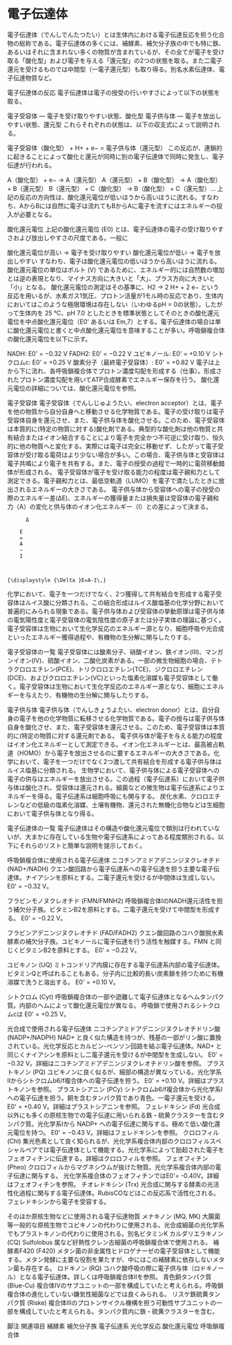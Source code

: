 # 電子伝達体

電子伝達体（でんしでんたつたい）とは生体内における電子伝達反応を担う化合物の総称である。電子伝達体の多くには、補酵素、補欠分子族の中でも特に鉄、あるいはそれに含まれない多くの物質が含まれているが、その全てが電子を受け取る「酸化型」および電子を与える「還元型」の2つの状態を取る。また二電子還元を受けるものでは中間型（一電子還元型）も取り得る。別名水素伝達体、電子伝達物質など。

電子伝達体の反応
電子伝達体は電子の授受の行いやすさによって以下の状態を取る。

電子受容体 — 電子を受け取りやすい状態、酸化型
電子供与体 — 電子を放出しやすい状態、還元型
これらそれぞれの状態は、以下の収支式によって説明される。

電子受容体（酸化型） + H+ + e− = 電子供与体（還元型）
この反応が、連鎖的に起きることによって酸化と還元が同時に別の電子伝達体で同時に発生し、電子伝達が行われる。

A（酸化型） + e− → A（還元型）
A（還元型） + B（酸化型） → A（酸化型） + B（還元型）
B（還元型） + C（酸化型） → B（酸化型） + C（還元型）…
上記の反応の方向性は、酸化還元電位が低いほうから高いほうに流れる。すなわち、AからBには自然に電子は流れてもBからAに電子を流すにはエネルギーの投入が必要となる。

酸化還元電位
上記の酸化還元電位 (E0) とは、電子伝達体の電子の受け取りやすさおよび放出しやすさの尺度である。一般に

酸化還元電位が高い → 電子を受け取りやすい
酸化還元電位が低い → 電子を放出しやすい
すなわち、電子は酸化還元電位の低いほうから高いほうに流れる。酸化還元電位の単位はボルト (V) であるために、エネルギー的には自然数の増加とは逆の表現となり、マイナス方向に大きいと「大」、プラス方向に大きいと「小」となる。
酸化還元電位の測定はその基準に、H2 → 2 H+ + 2 e− という反応を用いるが、水素ガス1気圧、プロトン活量が1モル時の反応であり、生体内においてはこのような極限環境は存在しない（いわゆるpH = 0の状態）。したがって生体内を 25 ℃、pH 7.0 としたときを標準状態としてそのときの酸化還元電位を中点酸化還元電位（E0' あるいは Em,7）とする。電子伝達体の場合は単に酸化還元電位と書くと中点酸化還元電位を意味することが多い。呼吸鎖複合体の酸化還元電位を以下に示す。

NADH: E0' = −0.32 V
FADH2: E0' = −0.22 V
ユビキノール: E0' = +0.10 V
シトクロムc: E0' = +0.25 V
酸素分子（最終電子受容体）: E0' = +0.82 V
電子は上から下に流れ、各呼吸鎖複合体でプロトン濃度勾配を形成する（仕事）。形成されたプロトン濃度勾配を用いてATP合成酵素でエネルギー保存を行う。
酸化還元電位の詳細については、酸化還元電位を参照。

電子受容体
電子受容体（でんしじゅようたい、electron acceptor）とは、電子を他の物質から自分自身へと移動させる化学物質である。電子の受け取りは電子受容体自身を還元させ、また、電子供与体を酸化させる。このため、電子受容体は本質的に(特定の物質に対する)酸化剤である。典型的な酸化剤は他の物質と共有結合またはイオン結合することにより電子を完全かつ不可逆に受け取り、恒久的に他の物質へと変化する。実際には電子は完全に移動せず、したがって電子受容体が受け取る電荷はより少ない場合が多い。この場合、電子供与体と受容体は電子共鳴により電子を共有する。また、電子の授受の過程で一時的に電荷移動錯体が形成される。
電子受容体が電子を受け取る能力の程度は電子親和力として測定できる。電子親和力とは、最低空軌道（LUMO）を電子で満たしたときに放出されるエネルギーの大きさである。
電子供与体から受容体への電子の授受の際のエネルギー差(ΔE)、エネルギーの獲得量または損失量は受容体の電子親和力（A）の変化と供与体のイオン化エネルギー（I）との差によって決まる。

  
    
      
        
          Δ
        
        E
        =
        A
        −
        I
        
      
    
    {\displaystyle {\Delta }E=A-I\,}
  

化学において、電子を一つだけでなく、2つ獲得して共有結合を形成する電子受容体はルイス酸に分類される。この結合形成はルイス酸塩基の化学分野において普遍的にみられる現象である。電子供与体および受容体の挙動原理は電子供与体の電気陽性度と電子受容体の電気陰性度の原子または分子実体の理論に基づく。電子受容体は生物において生化学反応のエネルギー源となり、細胞呼吸や光合成といったエネルギー獲得過程や、有機物の生分解に関与したりする。

電子受容体の一覧
電子受容体には酸素分子、硝酸イオン、鉄イオン(III)、マンガンイオン(IV)、硫酸イオン、二酸化炭素がある。一部の微生物細胞の場合、テトラクロロエチレン(PCE)、トリクロロエチレン(TCE)、ジクロロエチレン(DCE)、およびクロロエチレン(VC)といった塩素化溶媒も電子受容体として働く。電子受容体は生物において生化学反応のエネルギー源となり、細胞にエネルギーを与えたり、有機物の生分解に関与したりする。

電子供与体
電子供与体（でんしきょうよたい、electron donor）とは、自分自身の電子を他の化学物質に転移させる化学物質である。電子の授与は電子供与体自身を酸化させ、また、電子受容体を還元させる。このため、電子受容体は本質的に(特定の物質に対する還元剤である。
電子供与体が電子を与える能力の程度はイオン化エネルギーとして測定できる。イオン化エネルギーとは、最高被占軌道（HOMO）から電子を放出させるのに要するエネルギーの大きさである。化学において、電子を一つだけでなく2つ渡して共有結合を形成する電子供与体はルイス塩基に分類される。
生物学において、電子供与体による電子受容体への電子の供与はエネルギーを放出させる。この過程（電子伝達系）において電子供与体は酸化され、受容体は還元される。細菌などの微生物は電子伝達系によりエネルギーを得る。電子伝達系は細胞呼吸にも関与する。
炭化水素、クロロエチレンなどの低級の塩素化溶媒、土壌有機物、還元された無機化合物などは生細胞において電子供与体となり得る。

電子伝達体の一覧
電子伝達体はその構造や酸化還元電位で類別は行われていないが、大まかに存在している生物や電子伝達系によってある程度類別される。以下にそれらのリストと簡単な説明を提示しておく。

呼吸鎖複合体に使用される電子伝達体
ニコチンアミドアデニンジヌクレオチド (NAD+/NADH)
クエン酸回路から電子伝達系への電子伝達を担う主要な電子伝達体。ナイアシンを原料とする。二電子還元を受けるが中間体は生成しない。
E0' = −0.32 V。

フラビンモノヌクレオチド (FMN/FMNH2)
呼吸鎖複合体IのNADH還元活性を担う補欠分子族。ビタミンB2を原料とする。二電子還元を受けて中間型を形成する。
E0' = −0.22 V。

フラビンアデニンジヌクレオチド (FAD/FADH2)
クエン酸回路のコハク酸脱水素酵素の補欠分子族。ユビキノールに電子伝達を行う活性を触媒する。FMN と同じくビタミンB2を原料とする。
E0' = −0.22 V。

ユビキノン (UQ)
ミトコンドリア内膜に存在する電子伝達系内部の電子伝達体。ビタミンQと呼ばれることもある。分子内に比較的長い炭素鎖を持つために有機溶媒で洗うと溶出する。
E0' = +0.10 V。

シトクロム (Cyt)
呼吸鎖複合体の一部や遊離して電子伝達体となるヘムタンパク質。内部のヘムによって酸化還元電位が異なる。
呼吸鎖で使用されるシトクロムcは E0' = +0.25 V。

光合成で使用される電子伝達体
ニコチンアミドアデニンジヌクレオチドリン酸 (NADP+/NADPH)
NAD+ と良く似た構造を持つが、残基の一部がリン酸に置換されている。光化学反応とカルビン-ベンソン回路を結ぶ電子伝達体。NAD+ と同じくナイアシンを原料とし二電子還元を受けるが中間型を生成しない。
E0' = −0.32 V。詳細はニコチンアミドアデニンジヌクレオチドリン酸を参照。
プラストキノン (PQ)
ユビキノンに良く似るが、細部の構造が異なっている。光化学系IIからシトクロムb6/f複合体への電子伝達を担う。
E0' = +0.10 V。詳細はプラストキノンを参照。
プラストシアニン (PCy)
シトクロムb6/f複合体から光化学系Iへの電子伝達を担う。銅を含むタンパク質であり青色。一電子還元を受ける。
E0' = +0.40 V。詳細はプラストシアニンを参照。
フェレドキシン (Fd)
光合成以外にも多くの原核生物での電子伝達に用いられる鉄・硫黄クラスターを含むタンパク質。光化学系Iから NADP+ への電子伝達に関与する。極めて低い酸化還元電位を持つ。
E0' = −0.43 V。詳細はフェレドキシンを参照。
クロロフィル (Chl)
集光色素として良く知られるが、光化学系複合体内部のクロロフィルスペシャルペアでは電子伝達体として機能する。光化学系によって励起された電子をフェオフィチンに伝達する。詳細はクロロフィルを参照。
フェオフィチン (Pheo)
クロロフィルからマグネシウムが抜けた物質。光化学系複合体内部の電子伝達に関与する。
光化学系複合体のフェオフィチンではE0'= -0.40V。詳細はフェオフィチンを参照。
チオレドキシン (Trx)
光合成に関与する酵素の光活性化過程に関与する電子伝達体。RubisCOなどはこの反応系で活性化される。フェレドキシンから電子を受容する。

そのほか原核生物などに使用される電子伝達物質
メナキノン (MQ, MK)
大腸菌等一般的な原核生物でユビキノンの代わりに使用される。光合成細菌の光化学系でもプラストキノンの代わりに使用される。別名ビタミンK
カルダリエラキノン (CQ)
Sulfolobus 属など好熱性クレン古細菌の呼吸鎖複合体で使用される。
補酵素F420 (F420)
メタン菌の非金属性ヒドロゲナーゼの電子受容体として機能する。メタン発酵に主要な役割を果たすが、中にはこの補酵素に依存しないメタン菌も存在する。
ロドキノン (RQ)
コハク酸呼吸の際に電子供与体（ロドキノール）となる電子伝達体。詳しくは呼吸鎖複合体IIを参照。
青色銅タンパク質 (Blue-Cu)
複合体IVのサブユニットの一部を構成していたと考えられる。呼吸鎖複合体の進化していない嫌気性細菌などでは良くみられる。
リスケ鉄硫黄タンパク質 (Riske)
複合体IIIのプロトンサイクル機構を担う可動性サブユニットの一部を構成していたと考えられる。タンパク質内に鉄・硫黄クラスターを含む。

脚注
関連項目
補酵素
補欠分子族
電子伝達系
光化学反応
酸化還元電位
呼吸鎖複合体